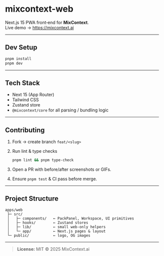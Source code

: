 # mixcontext-web

Next.js 15 PWA front‑end for **MixContext**.  
Live demo → <https://mixcontext.ai>

---

## Dev Setup

```bash
pnpm install
pnpm dev
```

---

## Tech Stack

* Next 15 (App Router)  
* Tailwind CSS  
* Zustand store  
* `@mixcontext/core` for all parsing / bundling logic  

---

## Contributing

1. Fork → create branch `feat/<slug>`  
2. Run lint & type checks  

   ```bash
   pnpm lint && pnpm type-check
   ```  

3. Open a PR with before/after screenshots or GIFs.  
4. Ensure `pnpm test` & CI pass before merge.

---

## Project Structure

```
apps/web
 ├─ src/
 │   ├─ components/   ← PackPanel, Workspace, UI primitives
 │   ├─ hooks/        ← Zustand stores
 │   ├─ lib/          ← small web‑only helpers
 │   └─ app/          ← Next.js pages & layout
 └─ public/           ← logo, OG images
```

---

> **License:** MIT © 2025 MixContext.ai
